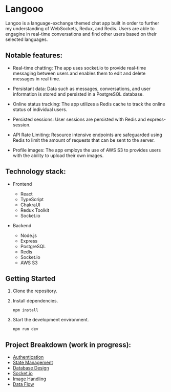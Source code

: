 # Langooo

Langoo is a language-exchange themed chat app built in order to further my understanding of WebSockets, Redux, and Redis. Users are able to engagine in real-time conversations and find other users based on their selected languages.

## Notable features:

- Real-time chatting: The app uses socket.io to provide real-time messaging between users and enables them to edit and delete messages in real time.

- Persistant data: Data such as messages, conversations, and user information is stored and persisted in a PostgreSQL database.

- Online status tracking: The app utilizes a Redis cache to track the online status of individual users.

- Persisted sessions: User sessions are persisted with Redis and express-session.

- API Rate Limiting: Resource intensive endpoints are safeguarded using Redis to limit the amount of requests that can be sent to the server.

- Profile images: The app employs the use of AWS S3 to provides users with the ability to upload their own images.

## Technology stack:

- Frontend

  - React
  - TypeScript
  - ChakraUI
  - Redux Toolkit
  - Socket.io

- Backend

  - Node.js
  - Express
  - PostgreSQL
  - Redis
  - Socket.io
  - AWS S3


## Getting Started

1. Clone the repository.
2. Install dependencies.


    ```npm install```

3. Start the development environment.

    ```npm run dev```

## Project Breakdown (work in progress):
- [Authentication](project_breakdown/authentication.md)
- [State Management](project_breakdown/state-management.md)
- [Database Design](project_breakdown/database-design.md)
- [Socket.io](project_breakdown/socket.io.md)
- [Image Handling](project_breakdown/image-handling.md)
- [Data Flow](project_breakdown/data-flow.md)
